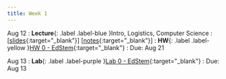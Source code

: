 ```yaml
---
title: Week 1
---
```


Aug 12
: **Lecture**{: .label .label-blue }Intro, Logistics, Computer Science
  : \[[slides](www.google.com){:target="_blank"}\] \[[notes](https://www.google.com){:target="_blank"}\]
: **HW**{: .label .label-yellow }[HW 0 - EdStem](https://edstem.org/us/courses/61483/lessons/113270){:target="_blank"}
  : Due: Aug 21

Aug 13
: **Lab**{: .label .label-purple }[Lab 0 - EdStem](https://edstem.org/us/courses/61483/lessons/113267){:target="_blank"}
  : Due: Aug 13
